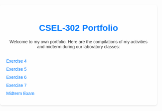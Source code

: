 <!DOCTYPE html>
<html lang="en">
<head>
    <meta charset="UTF-8">
    <meta name="viewport" content="width=device-width, initial-scale=1.0">
    <title>CSEL-302 Portfolio</title>
</head>
<body style="font-family: Arial, sans-serif; color: #333; margin: 0; padding: 0; background-image: url('file:///C:/Users/monte/Downloads/download%20(2).jpg'); background-size: cover; background-position: center; background-attachment: fixed;">
    <div style="max-width: 800px; margin: 20px auto; padding: 20px; background-color: rgba(255, 255, 255, 0.8); border-radius: 8px; box-shadow: 0 2px 4px rgba(0, 0, 0, 0.1);">
        <h1 style="text-align: center; color: #007bff; margin-bottom: 20px;">CSEL-302 Portfolio</h1>
        <p style="text-align: center; margin-bottom: 30px;">Welcome to my own portfolio. Here are the compilations of my activities and midterm during our laboratory classes:</p>
        <ul style="list-style-type: none; padding: 0; margin: 0;">
            <li style="margin-bottom: 10px;"><a href="2A_MONTESA_EXER4.ipynb" style="color: #007bff; text-decoration: none; transition: color 0.3s ease;">Exercise 4</a></li>
            <li style="margin-bottom: 10px;"><a href="2A_MONTESA_EXER5.ipynb" style="color: #007bff; text-decoration: none; transition: color 0.3s ease;">Exercise 5</a></li>
            <li style="margin-bottom: 10px;"><a href="2A_MONTESA_EXER6.ipynb" style="color: #007bff; text-decoration: none; transition: color 0.3s ease;">Exercise 6</a></li>
            <li style="margin-bottom: 10px;"><a href="2A_MONTESA_EXER7.ipynb" style="color: #007bff; text-decoration: none; transition: color 0.3s ease;">Exercise 7</a></li>
            <li style="margin-bottom: 10px;"><a href="2A_MONTESA_MIDTERM.ipynb" style="color: #007bff; text-decoration: none; transition: color 0.3s ease;">Midterm Exam</a></li>
        </ul>
    </div>
</body>
</html>
